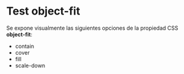 # Test object-fit

Se expone visualmente las siguientes opciones de la propiedad CSS **object-fit**:
+ contain
+ cover
+ fill
+ scale-down 